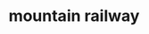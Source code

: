 ---
layout: smileys&emotion
title: mountain railway
emoji: mountain_railway
permalink: 🚞.html
image: assets/img/3moji/mountain_railway.png
---